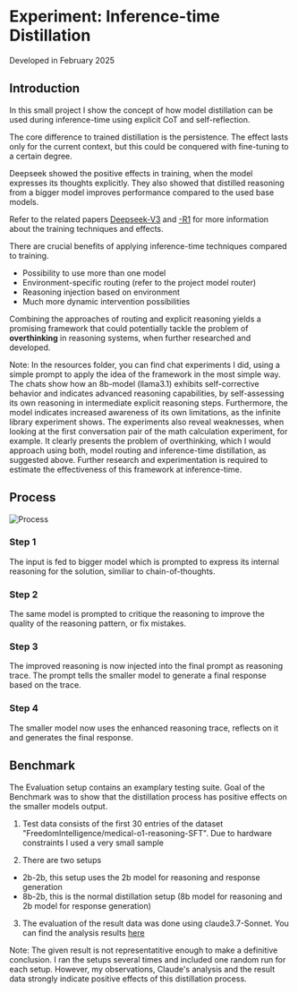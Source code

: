 # Experiment: Inference-time Distillation

Developed in February 2025

## Introduction

In this small project I show the concept of how model distillation can be used during inference-time using explicit CoT and self-reflection.

The core difference to trained distillation is the persistence. The effect lasts only for the current context, but this could be conquered with fine-tuning to a certain degree.

Deepseek showed the positive effects in training, when the model expresses its thoughts explicitly. They also showed that distilled reasoning from a bigger model improves performance compared to the used base models.

Refer to the related papers [Deepseek-V3](https://arxiv.org/pdf/2412.19437) and [-R1](https://arxiv.org/pdf/2501.12948) for more information about the training techniques and effects.

There are crucial benefits of applying inference-time techniques compared to training.

- Possibility to use more than one model
- Environment-specific routing (refer to the project model router)
- Reasoning injection based on environment
- Much more dynamic intervention possibilities

Combining the approaches of routing and explicit reasoning yields a promising framework that could potentially tackle the problem of **overthinking** in reasoning systems, when further researched and developed.

Note: In the resources folder, you can find chat experiments I did, using a simple prompt to apply the idea of the framework in the most simple way. The chats show how an 8b-model (llama3.1) exhibits self-corrective behavior and indicates advanced reasoning capabilities, by self-assessing its own reasoning in intermediate explicit reasoning steps. Furthermore, the model indicates increased awareness of its own limitations, as the infinite library experiment shows. The experiments also reveal weaknesses, when looking at the first conversation pair of the math calculation experiment, for example. It clearly presents the problem of overthinking, which I would approach using both, model routing and inference-time distillation, as suggested above. Further research and experimentation is required to estimate the effectiveness of this framework at inference-time.

## Process

![Process](resources/inference-time-distillation.png)

### Step 1

The input is fed to bigger model which is prompted to express
its internal reasoning for the solution, similiar to chain-of-thoughts.

### Step 2

The same model is prompted to critique the reasoning to improve the quality of the reasoning pattern, or fix mistakes.

### Step 3

The improved reasoning is now injected into the final prompt as reasoning trace. The prompt tells the smaller model to generate a final response based on the trace.

### Step 4

The smaller model now uses the enhanced reasoning trace, reflects on it and generates the final response.

## Benchmark

The Evaluation setup contains an examplary testing suite.
Goal of the Benchmark was to show that the distillation process has positive effects on the smaller models output.

1. Test data consists of the first 30 entries of the dataset "FreedomIntelligence/medical-o1-reasoning-SFT". 
Due to hardware constraints I used a very small sample

2. There are two setups 
- 2b-2b, this setup uses the 2b model for reasoning and response generation
- 8b-2b, this is the normal distillation setup (8b model for reasoning and 2b model for response generation)

3. The evaluation of the result data was done using claude3.7-Sonnet.
You can find the analysis results [here](resources/benchmark/comparative-analysis.md)

Note: The given result is not representatitive enough to make a definitive conclusion. 
I ran the setups several times and included one random run for each setup.
However, my observations, Claude's analysis and the result data strongly indicate positive effects of this distillation process.

